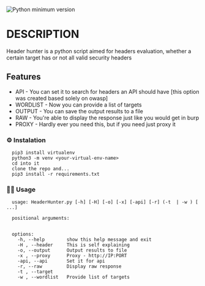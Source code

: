 ![Python minimum version](https://img.shields.io/badge/Python-3.10%2B-brightgreen)
# DESCRIPTION
Header hunter is a python script aimed for headers evaluation, whether a certain target has or not all valid security headers

## Features
+ API - You can set it to search for headers an API should have [this option was created based solely on owasp]
+ WORDLIST - Now you can provide a list of targets
+ OUTPUT - You can save the output results to a file
+ RAW - You're able to display the response just like you would get in burp
+ PROXY - Hardly ever you need this, but if you need just proxy it

### :gear: Instalation
      pip3 install virtualenv
      python3 -m venv <your-virtual-env-name>
      cd into it
      clone the repo and...
      pip3 install -r requirements.txt


### :man_technologist: Usage
      usage: HeaderHunter.py [-h] [-H] [-o] [-x] [-api] [-r] (-t  | -w ) [ ...]

      positional arguments:
      
      
      options:
        -h, --help        show this help message and exit
        -H , --header     This is self explaining
        -o, --output      Output results to file
        -x , --proxy      Proxy - http://IP:PORT
        -api, --api       Set it for api
        -r, --raw         Display raw response
        -t , --target
        -w , --wordlist   Provide list of targets      
